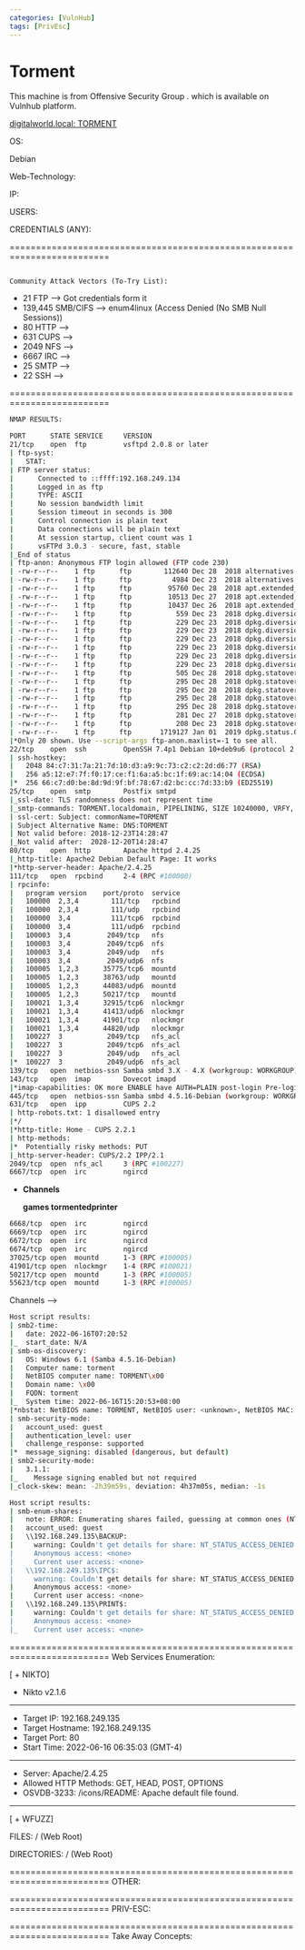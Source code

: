 ```yaml
---
categories: [VulnHub]
tags: [PrivEsc]
---
```

# Torment

This machine is from Offensive Security Group . which is available on Vulnhub platform.

[digitalworld.local: TORMENT](https://www.vulnhub.com/entry/digitalworldlocal-torment,299/)

OS:

Debian

Web-Technology:

IP:

USERS:

CREDENTIALS (ANY):

=========================================================================

```

Community Attack Vectors (To-Try List): 
```

- 21 FTP —> Got credentials form it
- 139,445 SMB/CIFS —> enum4linux (Access Denied (No SMB Null Sessions))
- 80 HTTP —>
- 631 CUPS —>
- 2049 NFS —>
- 6667 IRC —>
- 25 SMTP —>
- 22 SSH —>

=========================================================================

```bash
NMAP RESULTS:

PORT      STATE SERVICE     VERSION
21/tcp    open  ftp         vsftpd 2.0.8 or later
| ftp-syst:
|   STAT:
| FTP server status:
|      Connected to ::ffff:192.168.249.134
|      Logged in as ftp
|      TYPE: ASCII
|      No session bandwidth limit
|      Session timeout in seconds is 300
|      Control connection is plain text
|      Data connections will be plain text
|      At session startup, client count was 1
|      vsFTPd 3.0.3 - secure, fast, stable
|_End of status
| ftp-anon: Anonymous FTP login allowed (FTP code 230)
| -rw-r--r--    1 ftp      ftp        112640 Dec 28  2018 alternatives.tar.0
| -rw-r--r--    1 ftp      ftp          4984 Dec 23  2018 alternatives.tar.1.gz
| -rw-r--r--    1 ftp      ftp         95760 Dec 28  2018 apt.extended_states.0
| -rw-r--r--    1 ftp      ftp         10513 Dec 27  2018 apt.extended_states.1.gz
| -rw-r--r--    1 ftp      ftp         10437 Dec 26  2018 apt.extended_states.2.gz
| -rw-r--r--    1 ftp      ftp           559 Dec 23  2018 dpkg.diversions.0
| -rw-r--r--    1 ftp      ftp           229 Dec 23  2018 dpkg.diversions.1.gz
| -rw-r--r--    1 ftp      ftp           229 Dec 23  2018 dpkg.diversions.2.gz
| -rw-r--r--    1 ftp      ftp           229 Dec 23  2018 dpkg.diversions.3.gz
| -rw-r--r--    1 ftp      ftp           229 Dec 23  2018 dpkg.diversions.4.gz
| -rw-r--r--    1 ftp      ftp           229 Dec 23  2018 dpkg.diversions.5.gz
| -rw-r--r--    1 ftp      ftp           229 Dec 23  2018 dpkg.diversions.6.gz
| -rw-r--r--    1 ftp      ftp           505 Dec 28  2018 dpkg.statoverride.0
| -rw-r--r--    1 ftp      ftp           295 Dec 28  2018 dpkg.statoverride.1.gz
| -rw-r--r--    1 ftp      ftp           295 Dec 28  2018 dpkg.statoverride.2.gz
| -rw-r--r--    1 ftp      ftp           295 Dec 28  2018 dpkg.statoverride.3.gz
| -rw-r--r--    1 ftp      ftp           295 Dec 28  2018 dpkg.statoverride.4.gz
| -rw-r--r--    1 ftp      ftp           281 Dec 27  2018 dpkg.statoverride.5.gz
| -rw-r--r--    1 ftp      ftp           208 Dec 23  2018 dpkg.statoverride.6.gz
| -rw-r--r--    1 ftp      ftp       1719127 Jan 01  2019 dpkg.status.0
|*Only 20 shown. Use --script-args ftp-anon.maxlist=-1 to see all.
22/tcp    open  ssh         OpenSSH 7.4p1 Debian 10+deb9u6 (protocol 2.0)
| ssh-hostkey:
|   2048 84:c7:31:7a:21:7d:10:d3:a9:9c:73:c2:c2:2d:d6:77 (RSA)
|   256 a5:12:e7:7f:f0:17:ce:f1:6a:a5:bc:1f:69:ac:14:04 (ECDSA)
|*  256 66:c7:d0:be:8d:9d:9f:bf:78:67:d2:bc:cc:7d:33:b9 (ED25519)
25/tcp    open  smtp        Postfix smtpd
|_ssl-date: TLS randomness does not represent time
|_smtp-commands: TORMENT.localdomain, PIPELINING, SIZE 10240000, VRFY, ETRN, STARTTLS, ENHANCEDSTATUSCODES, 8BITMIME, DSN, SMTPUTF8
| ssl-cert: Subject: commonName=TORMENT
| Subject Alternative Name: DNS:TORMENT
| Not valid before: 2018-12-23T14:28:47
|_Not valid after:  2028-12-20T14:28:47
80/tcp    open  http        Apache httpd 2.4.25
|_http-title: Apache2 Debian Default Page: It works
|*http-server-header: Apache/2.4.25
111/tcp   open  rpcbind     2-4 (RPC #100000)
| rpcinfo:
|   program version    port/proto  service
|   100000  2,3,4        111/tcp   rpcbind
|   100000  2,3,4        111/udp   rpcbind
|   100000  3,4          111/tcp6  rpcbind
|   100000  3,4          111/udp6  rpcbind
|   100003  3,4         2049/tcp   nfs
|   100003  3,4         2049/tcp6  nfs
|   100003  3,4         2049/udp   nfs
|   100003  3,4         2049/udp6  nfs
|   100005  1,2,3      35775/tcp6  mountd
|   100005  1,2,3      38763/udp   mountd
|   100005  1,2,3      44083/udp6  mountd
|   100005  1,2,3      50217/tcp   mountd
|   100021  1,3,4      32915/tcp6  nlockmgr
|   100021  1,3,4      41413/udp6  nlockmgr
|   100021  1,3,4      41901/tcp   nlockmgr
|   100021  1,3,4      44820/udp   nlockmgr
|   100227  3           2049/tcp   nfs_acl
|   100227  3           2049/tcp6  nfs_acl
|   100227  3           2049/udp   nfs_acl
|*  100227  3           2049/udp6  nfs_acl
139/tcp   open  netbios-ssn Samba smbd 3.X - 4.X (workgroup: WORKGROUP)
143/tcp   open  imap        Dovecot imapd
|*imap-capabilities: OK more ENABLE have AUTH=PLAIN post-login Pre-login listed AUTH=LOGINA0001 IDLE capabilities LOGIN-REFERRALS ID LITERAL+ IMAP4rev1 SASL-IR
445/tcp   open  netbios-ssn Samba smbd 4.5.16-Debian (workgroup: WORKGROUP)
631/tcp   open  ipp         CUPS 2.2
| http-robots.txt: 1 disallowed entry
|*/
|*http-title: Home - CUPS 2.2.1
| http-methods:
|*  Potentially risky methods: PUT
|_http-server-header: CUPS/2.2 IPP/2.1
2049/tcp  open  nfs_acl     3 (RPC #100227)
6667/tcp  open  irc         ngircd
```

- **Channels**
    
    **games
    tormentedprinter**
    

```bash
6668/tcp  open  irc         ngircd
6669/tcp  open  irc         ngircd
6672/tcp  open  irc         ngircd
6674/tcp  open  irc         ngircd
37025/tcp open  mountd      1-3 (RPC #100005)
41901/tcp open  nlockmgr    1-4 (RPC #100021)
50217/tcp open  mountd      1-3 (RPC #100005)
55623/tcp open  mountd      1-3 (RPC #100005)

```

Channels  —> 

```bash
Host script results:
| smb2-time:
|   date: 2022-06-16T07:20:52
|_  start_date: N/A
| smb-os-discovery:
|   OS: Windows 6.1 (Samba 4.5.16-Debian)
|   Computer name: torment
|   NetBIOS computer name: TORMENT\x00
|   Domain name: \x00
|   FQDN: torment
|_  System time: 2022-06-16T15:20:53+08:00
|*nbstat: NetBIOS name: TORMENT, NetBIOS user: <unknown>, NetBIOS MAC: <unknown> (unknown)
| smb-security-mode:
|   account_used: guest
|   authentication_level: user
|   challenge_response: supported
|*  message_signing: disabled (dangerous, but default)
| smb2-security-mode:
|   3.1.1:
|_    Message signing enabled but not required
|_clock-skew: mean: -2h39m59s, deviation: 4h37m05s, median: -1s
```

```bash
Host script results:
| smb-enum-shares:
|   note: ERROR: Enumerating shares failed, guessing at common ones (NT_STATUS_ACCESS_DENIED)
|   account_used: guest
|   \\192.168.249.135\BACKUP:
|     warning: Couldn't get details for share: NT_STATUS_ACCESS_DENIED
|     Anonymous access: <none>
|     Current user access: <none>
|   \\192.168.249.135\IPC$:
|     warning: Couldn't get details for share: NT_STATUS_ACCESS_DENIED
|     Anonymous access: <none>
|     Current user access: <none>
|   \\192.168.249.135\PRINT$:
|     warning: Couldn't get details for share: NT_STATUS_ACCESS_DENIED
|     Anonymous access: <none>
|_    Current user access: <none>
```

=========================================================================
Web Services Enumeration:

[ + NIKTO]

- Nikto v2.1.6

---

- Target IP: 192.168.249.135
- Target Hostname: 192.168.249.135
- Target Port: 80
- Start Time: 2022-06-16 06:35:03 (GMT-4)

---

- Server: Apache/2.4.25
- Allowed HTTP Methods: GET, HEAD, POST, OPTIONS
- OSVDB-3233: /icons/README: Apache default file found.

---

[ + WFUZZ]

FILES: / (Web Root)

DIRECTORIES: / (Web Root)

=========================================================================
OTHER:

=========================================================================
PRIV-ESC:

=========================================================================
Take Away Concepts: